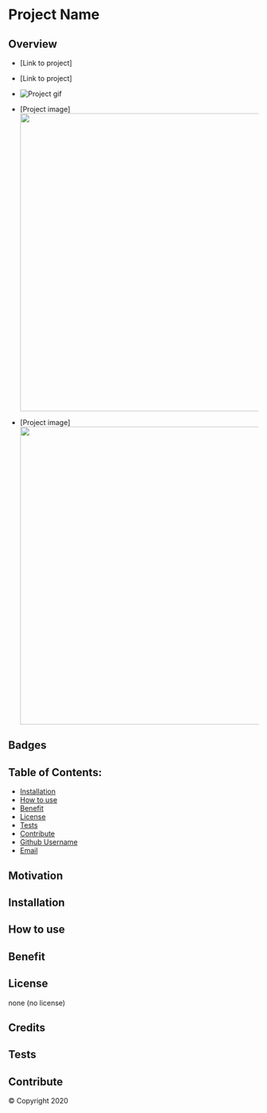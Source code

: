 
  # Project Name
  

  ## Overview 
  

  - [Link to project]
  - [Link to project]

  - ![Project gif](https://media.giphy)
  - [Project image]<img src="filename" width=600>
  - [Project image]<img src="filename" width=600>

  ## Badges
  

  ## Table of Contents:
  - [Installation](#Installation)
  - [How to use](#Usage)
  - [Benefit](#Benefit)
  - [License](#License)
  - [Tests](#Tests)
  - [Contribute](#Contribute)
  - [Github Username](#Questions)
  - [Email](#Email) 

  ## Motivation
  

  ## Installation
  

  ## How to use
  

  ## Benefit
  

  ## License
  none (no license)

  ## Credits
  

  ## Tests
  

  ## Contribute
  

  © Copyright 2020
